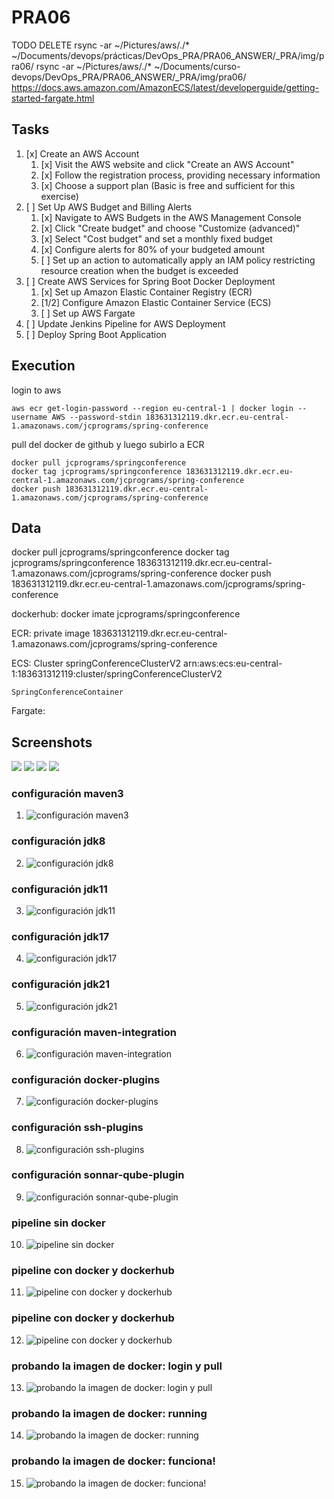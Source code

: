 # PRA06

TODO DELETE
rsync -ar ~/Pictures/aws/./* ~/Documents/devops/prácticas/DevOps_PRA/PRA06_ANSWER/_PRA/img/pra06/
rsync -ar ~/Pictures/aws/./* ~/Documents/curso-devops/DevOps_PRA/PRA06_ANSWER/_PRA/img/pra06/
https://docs.aws.amazon.com/AmazonECS/latest/developerguide/getting-started-fargate.html



## Tasks

1. [x] Create an AWS Account
    1. [x] Visit the AWS website and click "Create an AWS Account"
    2. [x] Follow the registration process, providing necessary information
    3. [x] Choose a support plan (Basic is free and sufficient for this exercise)
2. [ ] Set Up AWS Budget and Billing Alerts
    1. [x] Navigate to AWS Budgets in the AWS Management Console
    2. [x] Click "Create budget" and choose "Customize (advanced)"
    3. [x] Select "Cost budget" and set a monthly fixed budget
    4. [x] Configure alerts for 80% of your budgeted amount
    5. [ ] Set up an action to automatically apply an IAM policy restricting resource creation when the budget is exceeded
3. [ ] Create AWS Services for Spring Boot Docker Deployment
    1. [x] Set up Amazon Elastic Container Registry (ECR)
    2. [1/2] Configure Amazon Elastic Container Service (ECS)
    3. [ ] Set up AWS Fargate
4. [ ] Update Jenkins Pipeline for AWS Deployment
5. [ ] Deploy Spring Boot Application


## Execution

login to aws
```
aws ecr get-login-password --region eu-central-1 | docker login --username AWS --password-stdin 183631312119.dkr.ecr.eu-central-1.amazonaws.com/jcprograms/spring-conference
```

pull del docker de github y luego subirlo a ECR
```
docker pull jcprograms/springconference 
docker tag jcprograms/springconference 183631312119.dkr.ecr.eu-central-1.amazonaws.com/jcprograms/spring-conference
docker push 183631312119.dkr.ecr.eu-central-1.amazonaws.com/jcprograms/spring-conference
```

## Data

docker pull jcprograms/springconference 
docker tag jcprograms/springconference 183631312119.dkr.ecr.eu-central-1.amazonaws.com/jcprograms/spring-conference
docker push 183631312119.dkr.ecr.eu-central-1.amazonaws.com/jcprograms/spring-conference


dockerhub: docker imate
jcprograms/springconference

ECR: private image
183631312119.dkr.ecr.eu-central-1.amazonaws.com/jcprograms/spring-conference

ECS: Cluster
springConferenceClusterV2
arn:aws:ecs:eu-central-1:183631312119:cluster/springConferenceClusterV2

    SpringConferenceContainer

    

Fargate:


## Screenshots

![](img/pra06/01-alerts.png)
![](img/pra06/02-set-default-region.png)
![](img/pra06/03-downloaded-docker-in-ECR.png)
![](img/pra06/04-pushed-docker-to-ECR.png)



### configuración maven3
01. ![configuración maven3](img/pra05/jenkins/01-maven3.png)
### configuración jdk8
02. ![configuración jdk8](img/pra05/jenkins/02-jdk8.png)
### configuración jdk11
03. ![configuración jdk11](img/pra05/jenkins/03-jdk11.png)
### configuración jdk17
04. ![configuración jdk17](img/pra05/jenkins/04-jdk17.png)
### configuración jdk21
05. ![configuración jdk21](img/pra05/jenkins/05-jdk21.png)
### configuración maven-integration
06. ![configuración maven-integration](img/pra05/jenkins/06-maven-integration.png)
### configuración docker-plugins
07. ![configuración docker-plugins](img/pra05/jenkins/07-docker-plugins.png)
### configuración ssh-plugins
08. ![configuración ssh-plugins](img/pra05/jenkins/08-ssh-plugins.png)
### configuración sonnar-qube-plugin
09. ![configuración sonnar-qube-plugin](img/pra05/jenkins/09-sonnar-qube-plugin.png)
### pipeline sin docker
10. ![pipeline sin docker](img/pra05/jenkins/10-pipeline-without-docker.png)
### pipeline con docker y dockerhub
11. ![pipeline con docker y dockerhub](img/pra05/jenkins/11-pipeline-with-docker-and-dockerhub.png)
### pipeline con docker y dockerhub
12. ![pipeline con docker y dockerhub](img/pra05/jenkins/12-pipeline-with-docker-and-dockerhub.png)
### probando la imagen de docker: login y pull
13. ![probando la imagen de docker: login y pull](img/pra05/jenkins/13-testing-my-docker-image-login-pull.png)
### probando la imagen de docker: running
14. ![probando la imagen de docker: running](img/pra05/jenkins/14-testing-my-docker-running.png)
### probando la imagen de docker: funciona!
15. ![probando la imagen de docker: funciona!](img/pra05/jenkins/15-testing-my-docker-is-working.png)
